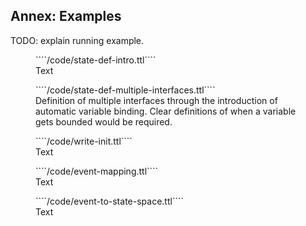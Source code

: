 ## Annex: Examples

TODO: explain running example.

<figure id="state-def-intro" class="listing">
````/code/state-def-intro.ttl````
<figcaption markdown="block">
Text
</figcaption>
</figure>


<figure id="state-def-multiple-interfaces" class="listing">
````/code/state-def-multiple-interfaces.ttl````
<figcaption markdown="block">
Definition of multiple interfaces through the introduction of automatic variable binding.
Clear definitions of when a variable gets bounded would be required.
</figcaption>
</figure>

<figure id="write-init" class="listing">
````/code/write-init.ttl````
<figcaption markdown="block">
Text
</figcaption>
</figure>

<figure id="event-mapping" class="listing">
````/code/event-mapping.ttl````
<figcaption markdown="block">
Text
</figcaption>
</figure>


<figure id="event-to-state-space" class="listing">
````/code/event-to-state-space.ttl````
<figcaption markdown="block">
Text
</figcaption>
</figure>
